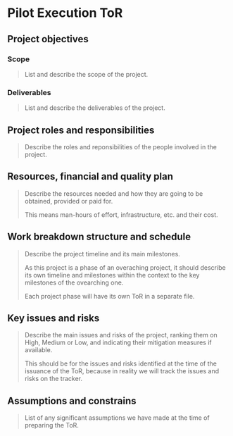 # Pilot Execution ToR

## Project objectives

### Scope

> List and describe the scope of the project.

### Deliverables

> List and describe the deliverables of the project.

## Project roles and responsibilities

> Describe the roles and reponsibilities of the people involved in the project.

## Resources, financial and quality plan

> Describe the resources needed and how they are going to be obtained, provided or paid for.
> 
> This means man-hours of effort, infrastructure, etc. and their cost.

## Work breakdown structure and schedule

> Describe the project timeline and its main milestones.
> 
> As this project is a phase of an overaching project, it should describe its own timeline and milestones within the context to the key milestones of the ovearching one.
> 
> Each project phase will have its own ToR in a separate file.

## Key issues and risks

> Describe the main issues and risks of the project, ranking them on High, Medium or Low, and indicating their mitigation measures if available.
> 
> This should be for the issues and risks identified at the time of the issuance of the ToR, because in reality we will track the issues and risks on the tracker.

## Assumptions and constrains

> List of any significant assumptions we have made at the time of preparing the ToR.
